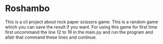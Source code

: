 # Roshambo
This is  a cli project about rock paper scissors game.
This is a random game which you can save the result if you want.
For using this game for first time first uncommand the line 12 to 19 in the main.py and run the program and afatr that command these lines and continue.

